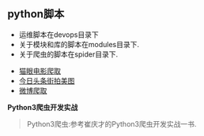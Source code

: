 ## python脚本

- 运维脚本在devops目录下
- 关于模块和库的脚本在modules目录下.
- 关于爬虫的脚本在spider目录下.

<!-- toc -->
- [猫眼电影爬取](./spider/maoyan.py)
- [今日头条街拍美图](./spider/TBeautyPicture.py)
- [微博爬取](./spider/weibo.py)
<!-- tocstop -->

**Python3爬虫开发实战**

> Python3爬虫:参考崔庆才的Python3爬虫开发实战一书.